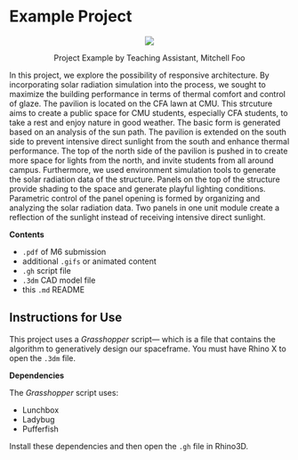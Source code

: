 # Example Project

<p align="center">
    <img src="https://user-images.githubusercontent.com/23065167/163903918-9d8c0cf8-3e32-4224-be9a-24e77a0e0f5f.png" />
    <p align="center">Project Example by Teaching Assistant, Mitchell Foo</p>
</p>

In this project, we explore the possibility of responsive architecture. By incorporating solar radiation simulation into the process, we sought to maximize the building performance in terms of thermal comfort and control of glaze. 
The pavilion is located on the CFA lawn at CMU. This strcuture aims to create a public space for CMU students, especially CFA students, to take a rest and enjoy nature in good weather. The basic form is generated based on an analysis of the sun path. The pavilion is extended on the south side to prevent intensive direct sunlight from the south and enhance thermal performance. The top of the north side of the pavilion is pushed in to create more space for lights from the north, and invite students from all around campus. Furthermore, we used environment simulation tools to generate the solar radiation data of the structure. Panels on the top of the structure provide shading to the space and generate playful lighting conditions. Parametric control of the panel opening is formed by organizing and analyzing the solar radiation data. Two panels in one unit module create a reflection of the sunlight instead of receiving intensive direct sunlight.

**Contents**

- `.pdf` of M6 submission
- additional `.gifs` or animated content
- `.gh` script file
- `.3dm` CAD model file
- this `.md` README

## Instructions for Use

This project uses a _Grasshopper_ script&mdash; which is a file that contains the algorithm to generatively design our spaceframe. You must have Rhino X to open the `.3dm` file.

**Dependencies**

The _Grasshopper_ script uses:
  - Lunchbox
  - Ladybug
  - Pufferfish

Install these dependencies and then open the `.gh` file in Rhino3D.

